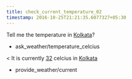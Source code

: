 ```yaml
---
title: check_current_temperature_02
timestamp: 2016-10-25T21:21:35.6077327+05:30
---
```


Tell me the temperature in [Kolkata](City)?
* ask_weather/temperature_celcius

< It is currently [32](Temperature) celcius in [Kolkata](City)
* provide_weather/current
